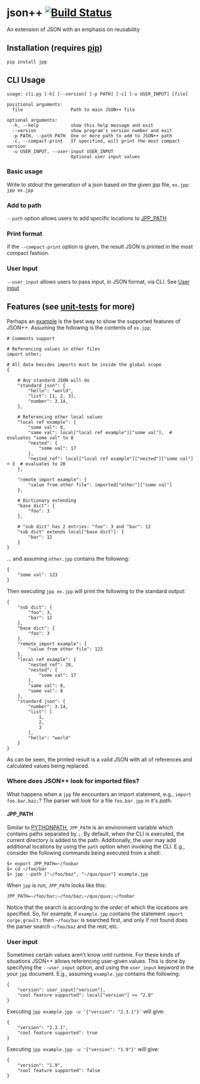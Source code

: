 
# json++ [![Build Status](https://travis-ci.org/asherbar/json-plus-plus.svg?branch=master)](https://travis-ci.org/asherbar/json-plus-plus)
An extension of JSON with an emphasis on reusability 
## Installation (requires [pip](https://pypi.python.org/pypi/pip))
`pip install jpp`
## CLI Usage
```
usage: cli.py [-h] [--version] [-p PATH] [-c] [-u USER_INPUT] [file]

positional arguments:
  file                  Path to main JSON++ file

optional arguments:
  -h, --help            show this help message and exit
  --version             show program's version number and exit
  -p PATH, --path PATH  One or more path to add to JSON++ path
  -c, --compact-print   If specified, will print the most compact version
  -u USER_INPUT, --user-input USER_INPUT
                        Optional user input values
```
### Basic usage
Write to stdout the generation of a json based on the given jpp file, `ex.jpp`:
`jpp ex.jpp`
### Add to path
`--path` option allows users to add specific locations to [JPP_PATH](#jpp_path)
### Print format
if the `--compact-print` option is given, the result JSON is printed in the most compact fashion.
### User Input
`--user_input` allows users to pass input, in JSON format, via CLI. See [User input](#user-input-1)
## Features (see [unit-tests](jpp/parser/unit_test/parser_ut.py) for more)   
Perhaps an [example](examples) is the best way to show the supported features of JSON++.  Assuming the following is the contents of `ex.jpp`:
```
# Comments support

# Referencing values in other files
import other;

# All data besides imports must be inside the global scope
{

    # Any standard JSON will do
    "standard json": {
        "hello": "world",
        "list": [1, 2, 3],
        "number": 3.14,
    },

    # Referencing other local values
    "local ref example": {
        "some val": 8,
        "same val": local["local ref example"]["some val"],  # evaluates "some val" to 8
        "nested": {
            "some val": 17
        },
        "nested_ref": local["local ref example"]["nested"]["some val"] + 3  # evaluates to 20
    },

    "remote import example": {
        "value from other file": imported["other"]["some val"]
    },

    # Dictionary extending
    "base dict": {
        "foo": 3
    },

    # "sub dict" has 2 entries: "foo": 3 and "bar": 12
    "sub dict" extends local["base dict"]: {
        "bar": 12
    }
}
``` 

... and assuming `other.jpp` contains the following:  
```
{
    "some val": 123
}
```

Then executing `jpp ex.jpp` will print the following to the standard output:
```
{
    "sub dict": {
        "foo": 3,
        "bar": 12
    },
    "base dict": {
        "foo": 3
    },
    "remote import example": {
        "value from other file": 123
    },
    "local ref example": {
        "nested_ref": 20,
        "nested": {
            "some val": 17
        },
        "same val": 8,
        "some val": 8
    },
    "standard json": {
        "number": 3.14,
        "list": [
            1,
            2,
            3
        ],
        "hello": "world"
    }
}
```

As can be seen, the printed result is a valid JSON with all of references and calculated values being replaced. 
### Where does JSON++ look for imported files?
What happens when a `jpp` file encounters an import statement, e.g., `import foo.bar.baz;`?
The parser will look for a file `foo.bar.jpp` in it's _path_.
#### JPP_PATH
Similar to [PYTHONPATH](https://docs.python.org/3/using/cmdline.html#envvar-PYTHONPATH), `JPP_PATH` is an environment variable which contains paths separated by `;`. By default, when the CLI is executed, the current directory is added to the path. Additionally, the user may add additional locations by using the `path` option when invoking the CLI.
E.g., consider the following commands being executed from a shell:
```
$> export JPP_PATH=~/foobar
$> cd ~/foo/bar
$> jpp --path ["~/foo/baz", "~/qux/quux"] example.jpp
```
When `jpp` is run, `JPP_PATH` looks like this:
```
JPP_PATH=~/foo/bar;~/foo/baz;~/qux/quux;~/foobar
```
Notice that the search is according to the _order_ of which the locations are specified. So, for example, if `example.jpp` contains the statement `import corge.grault;` then `~/foo/bar` is searched first, and only if not found does the parser search `~/foo/baz` and the rest, etc.
### User input
Sometimes certain values aren't know until runtime. For these kinds of situations JSON++ allows referencing user-given values. This is done by specifying the `--user_input` option, and using the `user_input` keyword in the your `jpp` document. E.g., assuming `example.jpp` contains the following:
```
{
    "version": user_input["version"],
    "cool feature supported": local["version"] >= "2.0"
}
```
Executing `jpp example.jpp -u '{"version": "2.3.1"}'` will give:
```
{
    "version": "2.3.1",
    "cool feature supported": true
}
```
Executing `jpp example.jpp -u '{"version": "1.9"}'` will give:
```
{
    "version": "1.9",
    "cool feature supported": false
}
```
